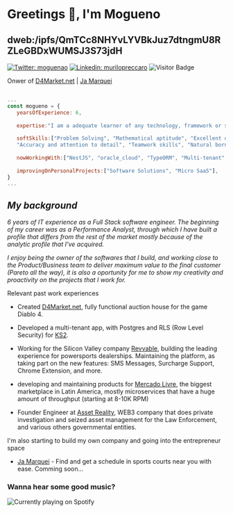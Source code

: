 # Greetings 🖖, I'm Mogueno
## dweb:/ipfs/QmTCc8NHYvLYVBkJuz7dtngmU8RZLeGBDxWUMSJ3S73jdH

   [![Twitter: moguenao](https://img.shields.io/twitter/follow/Moguenao?style=social)](https://twitter.com/Moguenao)
   [![Linkedin: murilopreccaro](https://img.shields.io/badge/-Murilo%20Preccaro-blue?style=flat-square&logo=Linkedin&logoColor=white&link=https://www.linkedin.com/in/murilo-preccaro-565050169/)](https://www.linkedin.com/in/murilo-preccaro-565050169/)
   ![Visitor Badge](https://visitor-badge.laobi.icu/badge?page_id=mogueno.mogueno)

   Onwer of [D4Market.net](https://d4market.net) | [Ja Marquei](https://ja-marquei.webflow.io)
```js

...
const mogueno = {
   yearsOfExperience: 6,
   
   expertise:"I am a adequate learner of any technology, framework or stack. Throw at me your hardest problem.",
   
   softSkills:["Problem Solving", "Mathematical aptitude", "Excellent organizational and time management skills",
   "Accuracy and attention to detail", "Teamwork skills", "Natural born leader"],
   
   nowWorkingWith:["NestJS", "oracle_cloud", "TypeORM", "Multi-tenant" ,"Typescript", "React" ],
   
   improvingOnPersonalProjects:["Software Solutions", "Micro SaaS"],
}
...
```

  ## _My background_
   
_6 years of IT experience as a Full Stack software engineer. The beginning of my career was as a Performance Analyst, through which I have built a profile that differs from the rest of the market mostly because of the analytic profile that I've acquired._

_I enjoy being the owner of the softwares that I build, and working close to the Product/Business team to deliver maximum value to the final customer (Pareto all the way), it is also a oportunity for me to show my creativity and proactivity on the projects that I work for._

Relevant past work experiences 

* Created [D4Market.net](https://d4market.net), fully functional auction house for the game Diablo 4.

* Developed a multi-tenant app, with Postgres and RLS (Row Level Security) for [KS2](https://www.ks2inc.com).

* Working for the Silicon Valley company [Revvable](https://www.revvable.com/), building the leading experience for powersports dealerships. Maintaining the platform, as taking part on the new features: SMS Messages, Surcharge Support, Chrome Extension, and more. 

* developing and maintaining products for [Mercado Livre](https://www.mercadolivre.com.br/), the biggest marketplace in Latin America, mostly microservices that have a huge amount of throughput (starting at 8-10K RPM)

* Founder Engineer at [Asset Reality](https://www.assetreality.com/), WEB3 company that does private investigation and seized asset management for the Law Enforcement, and various others governmental entities.

I'm also starting to build my own company and going into the entrepreneur space 
* [Ja Marquei](https://ja-marquei.webflow.io) - Find and get a schedule in sports courts near you with ease. 
  Comming soon...

### Wanna hear some good music?
 
 ![Currently playing on Spotify](https://spotify-github-profile.vercel.app/api/view.svg?uid=12148950172&cover_image=true&theme=default)
  





   




   
  
 


